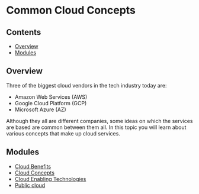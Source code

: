 # Common Cloud Concepts

<!--TOC_START-->
## Contents
- [Overview](#overview)
- [Modules](#modules)

<!--TOC_END-->
## Overview

Three of the biggest cloud vendors in the tech industry today are:
- Amazon Web Services (AWS)
- Google Cloud Platform (GCP)
- Microsoft Azure (AZ)

 Although they all are different companies, some ideas on which the services are based are common between them all. In 
 this topic you will learn about various concepts that make up cloud services.
<!--MODULES_START-->
## Modules
- [Cloud Benefits](./modules/cloud-benefits)
- [Cloud Concepts](./modules/cloud-concepts)
- [Cloud Enabling Technologies](./modules/cloud-enabling-technologies)
- [Public cloud](./modules/public-cloud)
<!--MODULES_END-->
